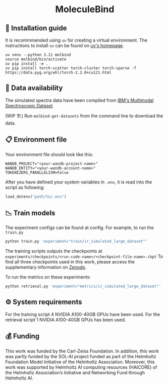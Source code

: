 <div align="center">

# MoleculeBind

</div>

## :scroll: Installation guide

It is recommmended using `uv` for creating a virtual environment. The instructions to install `uv` can be found on [uv's homepage](https://docs.astral.sh/uv/getting-started/installation/).

```conda
uv venv --python 3.11 molbind
source molbind/bin/activate
uv pip install -e .
uv pip install torch-scatter torch-cluster torch-sparse -f https://data.pyg.org/whl/torch-2.2.0+cu121.html
```

## :file_folder: Data availability

The simulated spectra data have been compiled from [IBM's Multimodal Spectroscopic Dataset](https://zenodo.org/records/11611178).

(WIP :building_construction:) Run `molbind-get-datasets` from the command line to download the data.


## :clipboard: Environment file

Your environment file should look like this:

```
WANDB_PROJECT="<your-wandb-project-name>"
WANDB_ENTITY="<your-wandb-account-name>"
TOKENIZERS_PARALLELISM=False
```

After you have defined your system variables in `.env`, it is read into the script as following:

```python
load_dotenv("path/to/.env")
```

## :chart_with_downwards_trend: Train models

The experiment configs can be found at config. For example, to run the `train.py`

```python
python train.py 'experiment="train/ir_simulated_large_dataset"'
```

The training scripts outputs the checkpoints at `experiments/checkpoints/<run-code-name>/<checkpoint-file-name>.ckpt`
To find all three checkpoints used in this work, please access the supplementary information on [Zenodo](https://zenodo.org/records/14634449).

To run the metrics on these experiments:

```python
python retrieval.py 'experiment="metrics/ir_simulated_large_dataset"'
```

## ⚙️ System requirements

For the training script 4 NVIDIA A100-40GB GPUs have been used. For the retrieval script 1 NVIDIA A100-40GB GPUs has been used.


## 💰 Funding

This work was funded by the Carl-Zeiss Foundation. In addition, this work was partly funded by the SOL-AI project funded as part of the Helmholtz Foundation Model Initiative of the Helmholtz Association. Moreover, this work was supported by Helmholtz AI computing resources (HAICORE) of the Helmholtz Association’s Initiative and Networking Fund through Helmholtz AI.
